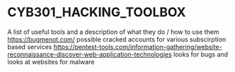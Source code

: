 # CYB301_HACKING_TOOLBOX
A list of useful tools and a description of what they do / how to use them
https://bugmenot.com/ possible cracked accounts for various subscirption based services
https://pentest-tools.com/information-gathering/website-reconnaissance-discover-web-application-technologies looks for bugs and looks at websites for malware 
